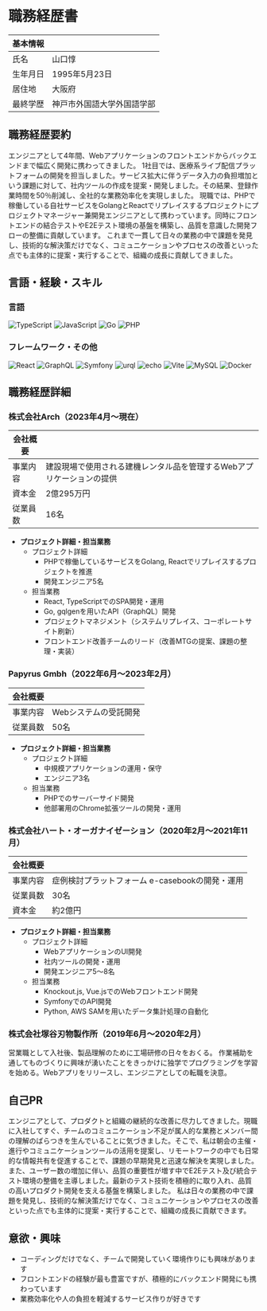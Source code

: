 # 職務経歴書

| 基本情報 |                            |
| -------- | -------------------------- |
| 氏名     | 山口惇                     |
| 生年月日 | 1995年5月23日              |
| 居住地   | 大阪府                     |
| 最終学歴 | 神戸市外国語大学外国語学部 |

## 職務経歴要約

エンジニアとして4年間、Webアプリケーションのフロントエンドからバックエンドまで幅広く開発に携わってきました。
1社目では、医療系ライブ配信プラットフォームの開発を担当しました。サービス拡大に伴うデータ入力の負担増加という課題に対して、社内ツールの作成を提案・開発しました。その結果、登録作業時間を50％削減し、全社的な業務効率化を実現しました。
現職では、PHPで稼働している自社サービスをGolangとReactでリプレイスするプロジェクトにプロジェクトマネージャー兼開発エンジニアとして携わっています。同時にフロントエンドの結合テストやE2Eテスト環境の基盤を構築し、品質を意識した開発フローの整備に貢献しています。
これまで一貫して日々の業務の中で課題を発見し、技術的な解決策だけでなく、コミュニケーションやプロセスの改善といった点でも主体的に提案・実行することで、組織の成長に貢献してきました。

## 言語・経験・スキル

### 言語

<p>
  <img alt="TypeScript" src="https://img.shields.io/badge/-TypeScript-007ACC?style=flat-square&logo=typescript&logoColor=white" />
  <img alt="JavaScript" src="https://img.shields.io/badge/-JavaScript-F7DF1E?style=flat-square&logo=JavaScript&logoColor=white" />
  <img alt="Go" src="https://img.shields.io/badge/-Go-00ADD8?style=flat-square&logo=Go&logoColor=white" />
<img alt="PHP" src="https://img.shields.io/badge/-PHP-777BB4?style=flat-square&logo=PHP&logoColor=white" />
</p>

### フレームワーク・その他

<p>
  <img alt="React" src="https://img.shields.io/badge/-React-45b8d8?style=flat-square&logo=react&logoColor=white" />
  <img alt="GraphQL" src="https://img.shields.io/badge/-GraphQL-E10098?style=flat-square&logo=graphql&logoColor=white" />
  <img alt="Symfony" src="https://img.shields.io/badge/-Symfony-000000?style=flat-square&logo=Symfony&logoColor=white" />
<img alt="urql" src="https://img.shields.io/badge/-urql-FF4785?style=flat-square&logo=urql&logoColor=white" />
<img alt="echo" src="https://img.shields.io/badge/-echo-41B883?style=flat-square&logo=Echo&logoColor=white" />
  <img alt="Vite" src="https://img.shields.io/badge/-Vite-646CFF?style=flat-square&logo=Vite&logoColor=white" />
  <img alt="MySQL" src="https://img.shields.io/badge/-MySQL-4479A1?style=flat-square&logo=MySQL&logoColor=white" />
  <img alt="Docker" src="https://img.shields.io/badge/-Docker-46a2f1?style=flat-square&logo=docker&logoColor=white" />
</p>

## 職務経歴詳細

### 株式会社Arch（2023年4月〜現在）

| 会社概要 |                                                                       |
| -------- | --------------------------------------------------------------------- |
| 事業内容 | 建設現場で使用される建機レンタル品を管理するWebアプリケーションの提供 |
| 資本金   | 2億295万円                                                            |
| 従業員数 | 16名                                                                  |

- **プロジェクト詳細・担当業務**
  - プロジェクト詳細
    - PHPで稼働しているサービスをGolang, Reactでリプレイスするプロジェクトを推進
    - 開発エンジニア5名
  - 担当業務
    - React, TypeScriptでのSPA開発・運用
    - Go, gqlgenを用いたAPI（GraphQL）開発
    - プロジェクトマネジメント（システムリプレイス、コーポレートサイト刷新）
    - フロントエンド改善チームのリード（改善MTGの提案、課題の整理・実装）

### Papyrus Gmbh（2022年6月〜2023年2月）

| 会社概要 |                       |
| -------- | --------------------- |
| 事業内容 | Webシステムの受託開発 |
| 従業員数 | 50名                  |

- **プロジェクト詳細・担当業務**
  - プロジェクト詳細
    - 中規模アプリケーションの運用・保守
    - エンジニア3名
  - 担当業務
    - PHPでのサーバーサイド開発
    - 他部署用のChrome拡張ツールの開発・運用

### 株式会社ハート・オーガナイゼーション（2020年2月〜2021年11月）

| 会社概要 |                                                 |
| -------- | ----------------------------------------------- |
| 事業内容 | 症例検討プラットフォーム e-casebookの開発・運用 |
| 従業員数 | 30名                                            |
| 資本金   | 約2億円                                         |

- **プロジェクト詳細・担当業務**
  - プロジェクト詳細
    - WebアプリケーションのUI開発
    - 社内ツールの開発・運用
    - 開発エンジニア5〜8名
  - 担当業務
    - Knockout.js, Vue.jsでのWebフロントエンド開発
    - SymfonyでのAPI開発
    - Python, AWS SAMを用いたデータ集計処理の自動化

### 株式会社塚谷刃物製作所（2019年6月〜2020年2月）

営業職として入社後、製品理解のために工場研修の日々をおくる。
作業補助を通してものづくりに興味が湧いたことをきっかけに独学でプログラミングを学習を始める。Webアプリをリリースし、エンジニアとしての転職を決意。

## 自己PR

エンジニアとして、プロダクトと組織の継続的な改善に尽力してきました。現職に入社してすぐ、チームのコミュニケーション不足が属人的な業務とメンバー間の理解のばらつきを生んでいることに気づきました。そこで、私は朝会の主催・進行やコミュニケーションツールの活用を提案し、リモートワークの中でも日常的な情報共有を促進することで、課題の早期発見と迅速な解決を実現しました。
また、ユーザー数の増加に伴い、品質の重要性が増す中でE2Eテスト及び統合テスト環境の整備を主導しました。最新のテスト技術を積極的に取り入れ、品質の高いプロダクト開発を支える基盤を構築しました。
私は日々の業務の中で課題を発見し、技術的な解決策だけでなく、コミュニケーションやプロセスの改善といった点でも主体的に提案・実行することで、組織の成長に貢献できます。

## 意欲・興味

- コーディングだけでなく、チームで開発していく環境作りにも興味があります
- フロントエンドの経験が最も豊富ですが、積極的にバックエンド開発にも携わっています
- 業務効率化や人の負担を軽減するサービス作りが好きです
